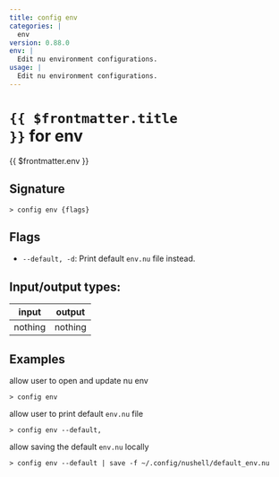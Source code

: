```yaml
---
title: config env
categories: |
  env
version: 0.88.0
env: |
  Edit nu environment configurations.
usage: |
  Edit nu environment configurations.
---
```

<!-- This file is automatically generated. Please edit the command in https://github.com/nushell/nushell instead. -->

# <code>{{ $frontmatter.title }}</code> for env

<div class='command-title'>{{ $frontmatter.env }}</div>

## Signature

```> config env {flags} ```

## Flags

 -  `--default, -d`: Print default `env.nu` file instead.


## Input/output types:

| input   | output  |
| ------- | ------- |
| nothing | nothing |

## Examples

allow user to open and update nu env
```nu
> config env

```

allow user to print default `env.nu` file
```nu
> config env --default,

```

allow saving the default `env.nu` locally
```nu
> config env --default | save -f ~/.config/nushell/default_env.nu

```
